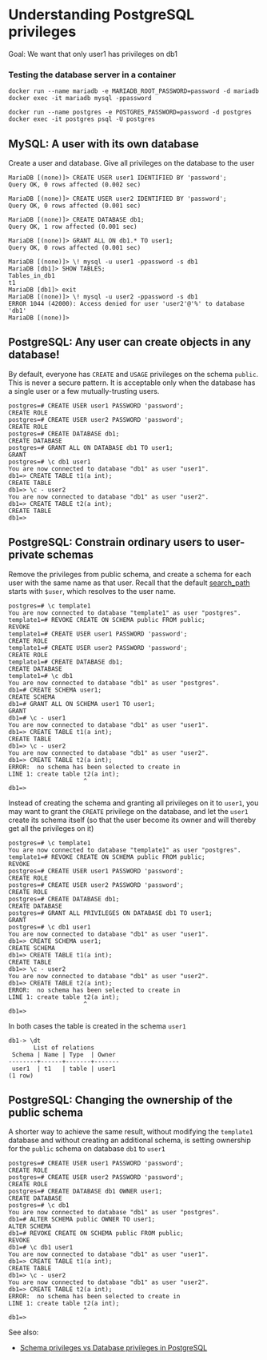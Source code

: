 # Understanding PostgreSQL privileges
Goal: We want that only user1 has privileges on db1

### Testing the database server in a container
```
docker run --name mariadb -e MARIADB_ROOT_PASSWORD=password -d mariadb
docker exec -it mariadb mysql -ppassword
```
```
docker run --name postgres -e POSTGRES_PASSWORD=password -d postgres
docker exec -it postgres psql -U postgres
```

## MySQL: A user with its own database
Create a user and database. Give all privileges on the database to the user
```
MariaDB [(none)]> CREATE USER user1 IDENTIFIED BY 'password';
Query OK, 0 rows affected (0.002 sec)

MariaDB [(none)]> CREATE USER user2 IDENTIFIED BY 'password';
Query OK, 0 rows affected (0.001 sec)

MariaDB [(none)]> CREATE DATABASE db1;
Query OK, 1 row affected (0.001 sec)

MariaDB [(none)]> GRANT ALL ON db1.* TO user1;
Query OK, 0 rows affected (0.001 sec)

MariaDB [(none)]> \! mysql -u user1 -ppassword -s db1
MariaDB [db1]> SHOW TABLES;
Tables_in_db1
t1
MariaDB [db1]> exit
MariaDB [(none)]> \! mysql -u user2 -ppassword -s db1
ERROR 1044 (42000): Access denied for user 'user2'@'%' to database 'db1'
MariaDB [(none)]> 
```

## PostgreSQL: Any user can create objects in any database!
By default, everyone has `CREATE` and `USAGE` privileges on the schema `public`. This is never a secure pattern. It is acceptable only when the database has a single user or a few mutually-trusting users.
```
postgres=# CREATE USER user1 PASSWORD 'password';
CREATE ROLE
postgres=# CREATE USER user2 PASSWORD 'password';
CREATE ROLE
postgres=# CREATE DATABASE db1;
CREATE DATABASE
postgres=# GRANT ALL ON DATABASE db1 TO user1;
GRANT
postgres=# \c db1 user1
You are now connected to database "db1" as user "user1".
db1=> CREATE TABLE t1(a int);
CREATE TABLE
db1=> \c - user2
You are now connected to database "db1" as user "user2".
db1=> CREATE TABLE t2(a int);
CREATE TABLE
db1=> 
```

## PostgreSQL: Constrain ordinary users to user-private schemas
Remove the privileges from public schema, and create a schema for each user with the same name as that user. Recall that the default [search_path](https://www.postgresql.org/docs/current/ddl-schemas.html#DDL-SCHEMAS-PATH) starts with `$user`, which resolves to the user name.
```
postgres=# \c template1
You are now connected to database "template1" as user "postgres".
template1=# REVOKE CREATE ON SCHEMA public FROM public;
REVOKE
template1=# CREATE USER user1 PASSWORD 'password';
CREATE ROLE
template1=# CREATE USER user2 PASSWORD 'password';
CREATE ROLE
template1=# CREATE DATABASE db1;
CREATE DATABASE
template1=# \c db1
You are now connected to database "db1" as user "postgres".
db1=# CREATE SCHEMA user1;
CREATE SCHEMA
db1=# GRANT ALL ON SCHEMA user1 TO user1;
GRANT
db1=# \c - user1
You are now connected to database "db1" as user "user1".
db1=> CREATE TABLE t1(a int);
CREATE TABLE
db1=> \c - user2
You are now connected to database "db1" as user "user2".
db1=> CREATE TABLE t2(a int);
ERROR:  no schema has been selected to create in
LINE 1: create table t2(a int);
                     ^
db1=> 
```

Instead of creating the schema and granting all privileges on it to `user1`, you may want to grant the `CREATE` privilege on the database, and let the `user1` create its schema itself (so that the user become its owner and will thereby get all the privileges on it)
```
postgres=# \c template1
You are now connected to database "template1" as user "postgres".
template1=# REVOKE CREATE ON SCHEMA public FROM public;
REVOKE
postgres=# CREATE USER user1 PASSWORD 'password';
CREATE ROLE
postgres=# CREATE USER user2 PASSWORD 'password';
CREATE ROLE
postgres=# CREATE DATABASE db1;
CREATE DATABASE
postgres=# GRANT ALL PRIVILEGES ON DATABASE db1 TO user1;
GRANT
postgres=# \c db1 user1
You are now connected to database "db1" as user "user1".
db1=> CREATE SCHEMA user1;
CREATE SCHEMA
db1=> CREATE TABLE t1(a int);
CREATE TABLE
db1=> \c - user2
You are now connected to database "db1" as user "user2".
db1=> CREATE TABLE t2(a int);
ERROR:  no schema has been selected to create in
LINE 1: create table t2(a int);
                     ^
db1=> 
```
In both cases the table is created in the schema `user1`
```
db1-> \dt
       List of relations
 Schema | Name | Type  | Owner 
--------+------+-------+-------
 user1  | t1   | table | user1
(1 row)

```

## PostgreSQL: Changing the ownership of the public schema
A shorter way to achieve the same result, without modifying the `template1` database and without creating an additional schema, is setting ownership for the `public` schema on database `db1` to `user1`
```
postgres=# CREATE USER user1 PASSWORD 'password';
CREATE ROLE
postgres=# CREATE USER user2 PASSWORD 'password';
CREATE ROLE
postgres=# CREATE DATABASE db1 OWNER user1;
CREATE DATABASE
postgres=# \c db1
You are now connected to database "db1" as user "postgres".
db1=# ALTER SCHEMA public OWNER TO user1;
ALTER SCHEMA
db1=# REVOKE CREATE ON SCHEMA public FROM public;
REVOKE
db1=# \c db1 user1
You are now connected to database "db1" as user "user1".
db1=> CREATE TABLE t1(a int);
CREATE TABLE
db1=> \c - user2
You are now connected to database "db1" as user "user2".
db1=> CREATE TABLE t2(a int);
ERROR:  no schema has been selected to create in
LINE 1: create table t2(a int);
                     ^
db1=> 
```

See also:
* [Schema privileges vs Database privileges in PostgreSQL](https://stackoverflow.com/questions/72152705/schema-privileges-vs-database-privileges-in-postgresql)
